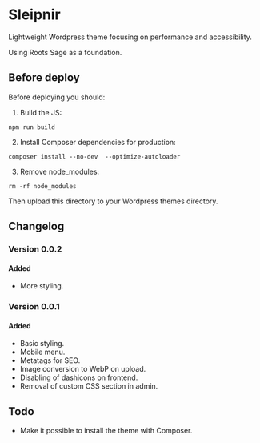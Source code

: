 # Sleipnir

Lightweight Wordpress theme focusing on performance and accessibility.

Using Roots Sage as a foundation.

## Before deploy

Before deploying you should:

1. Build the JS:

`npm run build`

2. Install Composer dependencies for production:

`composer install --no-dev  --optimize-autoloader`

3. Remove node_modules:

`rm -rf node_modules`

Then upload this directory to your Wordpress themes directory.

## Changelog

### Version 0.0.2

#### Added

* More styling.

### Version 0.0.1

#### Added

* Basic styling.
* Mobile menu.
* Metatags for SEO.
* Image conversion to WebP on upload.
* Disabling of dashicons on frontend.
* Removal of custom CSS section in admin.

## Todo
* Make it possible to install the theme with Composer.

